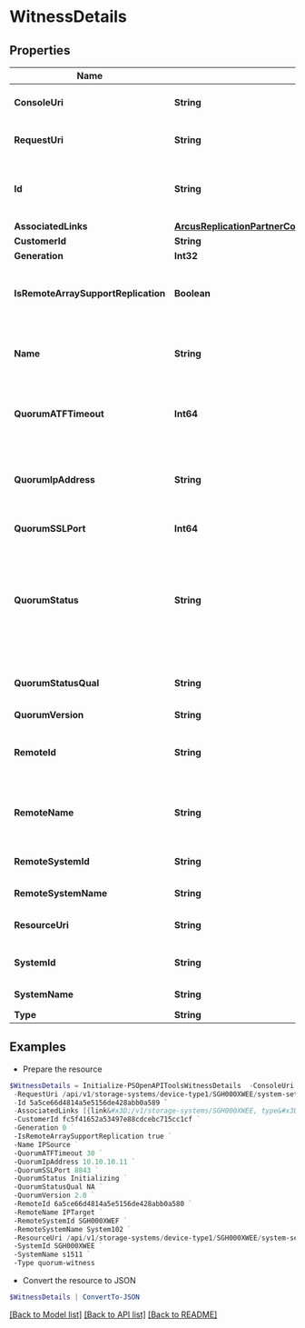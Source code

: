 # WitnessDetails
## Properties

Name | Type | Description | Notes
------------ | ------------- | ------------- | -------------
**ConsoleUri** | **String** | consoleUri for detailed storage object | [optional] 
**RequestUri** | **String** | Request URI for detailed quorum witness object | [optional] 
**Id** | **String** | Id of the replication partner on which quorum witness is configured | [optional] 
**AssociatedLinks** | [**ArcusReplicationPartnerCommonFieldsAssociatedLinksInner[]**](ArcusReplicationPartnerCommonFieldsAssociatedLinksInner.md) | Associated Links | [optional] 
**CustomerId** | **String** | customerId | [optional] 
**Generation** | **Int32** | generation | [optional] 
**IsRemoteArraySupportReplication** | **Boolean** | Boolean value to indicate if remote array OS version supports replication | [optional] 
**Name** | **String** | Name of replication partner on which quorum witness is configured | [optional] 
**QuorumATFTimeout** | **Int64** | Automatic Transparent Failover quorum partner failure timeout. | [optional] 
**QuorumIpAddress** | **String** | Quorum IP Address associated with the partner. Set to &#39;NA&#39; if not available. | [optional] 
**QuorumSSLPort** | **Int64** | Quorum SSL port number. | [optional] 
**QuorumStatus** | **String** | Quorum status of the partner. Possible values - Uninitialized, Initializing,Started, Not-started, Standby, Active, Failsafe, Failover or Restarting. Null if unset. | [optional] 
**QuorumStatusQual** | **String** | Quorum status qualifier. Set to &#39;NA&#39; if not available. | [optional] 
**QuorumVersion** | **String** | Quorum version. | [optional] 
**RemoteId** | **String** | Id of the remote replication partner on which quorum witness is configured | [optional] 
**RemoteName** | **String** | Name of the remote replication partner on which quorum witness is configured | [optional] 
**RemoteSystemId** | **String** | Unique ID or serial number of the remote system. | [optional] 
**RemoteSystemName** | **String** | Name of the remote system. | [optional] 
**ResourceUri** | **String** | resourceUri for quorum witness object | [optional] 
**SystemId** | **String** | Unique ID or serial number of the system. | [optional] 
**SystemName** | **String** | Name of the source system. | [optional] 
**Type** | **String** | type | [optional] 

## Examples

- Prepare the resource
```powershell
$WitnessDetails = Initialize-PSOpenAPIToolsWitnessDetails  -ConsoleUri data-ops-manager/storage-systems/device-type1/SGH000XWEE/system-settings/quorum-witness/5a5ce66d4814a5e5156de428abb0a589 `
 -RequestUri /api/v1/storage-systems/device-type1/SGH000XWEE/system-settings/quorum-witness/5a5ce66d4814a5e5156de428abb0a589 `
 -Id 5a5ce66d4814a5e5156de428abb0a589 `
 -AssociatedLinks [{link&#x3D;/v1/storage-systems/SGH000XWEE, type&#x3D;systems}] `
 -CustomerId fc5f41652a53497e88cdcebc715cc1cf `
 -Generation 0 `
 -IsRemoteArraySupportReplication true `
 -Name IPSource `
 -QuorumATFTimeout 30 `
 -QuorumIpAddress 10.10.10.11 `
 -QuorumSSLPort 8843 `
 -QuorumStatus Initializing `
 -QuorumStatusQual NA `
 -QuorumVersion 2.0 `
 -RemoteId 6a5ce66d4814a5e5156de428abb0a580 `
 -RemoteName IPTarget `
 -RemoteSystemId SGH000XWEF `
 -RemoteSystemName System102 `
 -ResourceUri /api/v1/storage-systems/device-type1/SGH000XWEE/system-settings/quorum-witness/5a5ce66d4814a5e5156de428abb0a589 `
 -SystemId SGH000XWEE `
 -SystemName s1511 `
 -Type quorum-witness
```

- Convert the resource to JSON
```powershell
$WitnessDetails | ConvertTo-JSON
```

[[Back to Model list]](../README.md#documentation-for-models) [[Back to API list]](../README.md#documentation-for-api-endpoints) [[Back to README]](../README.md)

